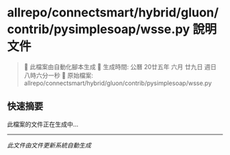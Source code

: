 # allrepo/connectsmart/hybrid/gluon/contrib/pysimplesoap/wsse.py 說明文件

> 🚧 此檔案由自動化腳本生成
> 📅 生成時間: 公曆 20廿五年 六月 廿九日 週日 八時六分一秒
> 📂 原始檔案: allrepo/connectsmart/hybrid/gluon/contrib/pysimplesoap/wsse.py

## 快速摘要
此檔案的文件正在生成中...

<!-- 實際使用時，這裡會是 Claude Code 生成的完整文件內容 -->

---
*此文件由文件更新系統自動生成*
